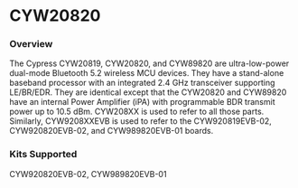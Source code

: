 # CYW20820

### Overview

The Cypress CYW20819, CYW20820, and CYW89820 are ultra-low-power dual-mode Bluetooth 5.2 wireless MCU devices. They have a stand-alone baseband processor with an integrated 2.4 GHz transceiver supporting LE/BR/EDR.  They are identical except that the CYW20820 and CYW89820 have an internal Power Amplifier (iPA) with programmable BDR transmit power up to 10.5 dBm.  CYW208XX is used to refer to all those parts.  Similarly, CYW9208XXEVB is used to refer to the CYW920819EVB-02, CYW920820EVB-02, and CYW989820EVB-01 boards.

### Kits Supported

CYW920820EVB-02, CYW989820EVB-01
